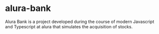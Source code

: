 # alura-bank
Alura Bank is a project developed during the course of modern Javascript and Typescript at alura that simulates the acquisition of stocks.

